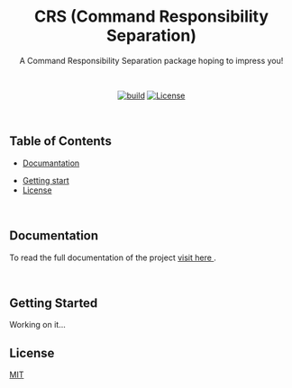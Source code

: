 <h1 align="center">
   <b>
        CRS (Command Responsibility Separation)
   </b>
</h1>

<p align="center">A Command Responsibility Separation package hoping to impress you!</p>
<br />

<div align="center">

[![build][build-image]](build)
[![License][license-image]][license-url]

[build-image]: https://img.shields.io/github/actions/workflow/status/timeoxide/crs/main.yml?label=build&branch=main
[license-url]: https://opensource.org/licenses/MIT
[license-image]: https://img.shields.io/npm/l/make-coverage-badge.svg

</div>

<br />

## Table of Contents

- [Documantation](#documentation)
<!-- - [Installation](#installation) -->
- [Getting start](./docs/getting-started.md)
- [License](#license)

<br />

## Documentation

<p>
    To read the full documentation of the project <a href="./docs/main.md"> visit here </a>.
</p>
<br />

<!-- ## Installation -->


## Getting Started

Working on it...
<br />

## License

[MIT](LICENSE)